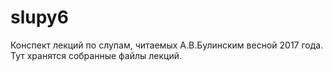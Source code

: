 # slupy6
Конспект лекций по слупам, читаемых А.В.Булинским весной 2017 года.
Тут хранятся собранные файлы лекций.
